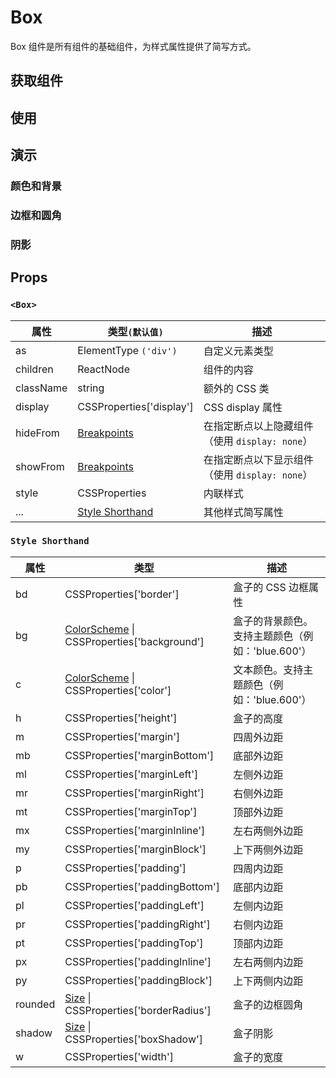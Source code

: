 # Box

Box 组件是所有组件的基础组件，为样式属性提供了简写方式。

## 获取组件

<!--{include:<import-guide>}-->

## 使用

<!--{include:`usage.md`}-->

## 演示

### 颜色和背景

<!--{include:`background.md`}-->

### 边框和圆角

<!--{include:`border.md`}-->

### 阴影

<!--{include:`shadow.md`}-->

## Props

### `<Box>`

| 属性      | 类型`(默认值)`                                | 描述                                           |
| --------- | --------------------------------------------- | ---------------------------------------------- |
| as        | ElementType `('div')`                         | 自定义元素类型                                 |
| children  | ReactNode                                     | 组件的内容                                     |
| className | string                                        | 额外的 CSS 类                                  |
| display   | CSSProperties['display']                      | CSS display 属性                               |
| hideFrom  | [Breakpoints][breakpoints]                    | 在指定断点以上隐藏组件（使用 `display: none`） |
| showFrom  | [Breakpoints][breakpoints]                    | 在指定断点以下显示组件（使用 `display: none`） |
| style     | CSSProperties                                 | 内联样式                                       |
| ...       | [Style Shorthand](#code-style-shorthand-code) | 其他样式简写属性                               |

### `Style Shorthand`

| 属性    | 类型                                                       | 描述                                             |
| ------- | ---------------------------------------------------------- | ------------------------------------------------ |
| bd      | CSSProperties['border']                                    | 盒子的 CSS 边框属性                              |
| bg      | [ColorScheme][color-scheme] \| CSSProperties['background'] | 盒子的背景颜色。支持主题颜色（例如：'blue.600'） |
| c       | [ColorScheme][color-scheme] \| CSSProperties['color']      | 文本颜色。支持主题颜色（例如：'blue.600'）       |
| h       | CSSProperties['height']                                    | 盒子的高度                                       |
| m       | CSSProperties['margin']                                    | 四周外边距                                       |
| mb      | CSSProperties['marginBottom']                              | 底部外边距                                       |
| ml      | CSSProperties['marginLeft']                                | 左侧外边距                                       |
| mr      | CSSProperties['marginRight']                               | 右侧外边距                                       |
| mt      | CSSProperties['marginTop']                                 | 顶部外边距                                       |
| mx      | CSSProperties['marginInline']                              | 左右两侧外边距                                   |
| my      | CSSProperties['marginBlock']                               | 上下两侧外边距                                   |
| p       | CSSProperties['padding']                                   | 四周内边距                                       |
| pb      | CSSProperties['paddingBottom']                             | 底部内边距                                       |
| pl      | CSSProperties['paddingLeft']                               | 左侧内边距                                       |
| pr      | CSSProperties['paddingRight']                              | 右侧内边距                                       |
| pt      | CSSProperties['paddingTop']                                | 顶部内边距                                       |
| px      | CSSProperties['paddingInline']                             | 左右两侧内边距                                   |
| py      | CSSProperties['paddingBlock']                              | 上下两侧内边距                                   |
| rounded | [Size][size] \| CSSProperties['borderRadius']              | 盒子的边框圆角                                   |
| shadow  | [Size][size] \| CSSProperties['boxShadow']                 | 盒子阴影                                         |
| w       | CSSProperties['width']                                     | 盒子的宽度                                       |

<!--{include:(_common/types/breakpoints.md)}-->
<!--{include:(_common/types/size.md)}-->
<!--{include:(_common/types/color-scheme.md)}-->

[breakpoints]: #code-ts-breakpoints-code
[size]: #code-ts-size-code
[color-scheme]: #code-ts-color-scheme-code
